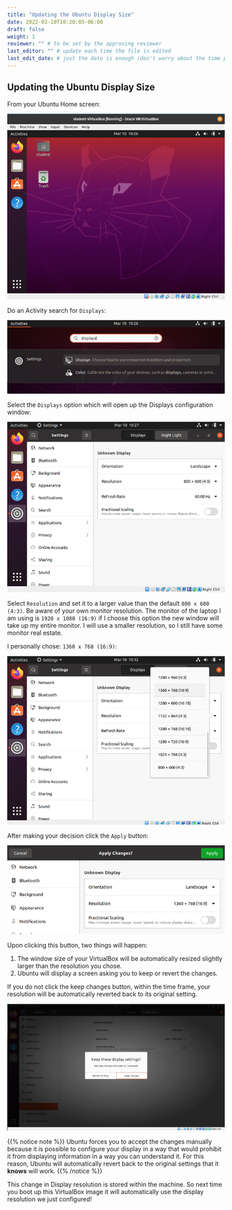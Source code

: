 ```yaml
---
title: "Updating the Ubuntu Display Size"
date: 2022-03-10T10:20:03-06:00
draft: false
weight: 1
reviewer: "" # to be set by the approving reviewer
last_editor: "" # update each time the file is edited
last_edit_date: # just the date is enough (don't worry about the time portion)
---
```


## Updating the Ubuntu Display Size

From your Ubuntu Home screen:

![ubuntu home](pictures/ubuntu-home.png?classes=border)

Do an Activity search for `Displays`:

![Displays search](pictures/displays-search.png?classes=border)

Select the `Displays` option which will open up the Displays configuration window:

![Settings: Displays](pictures/settings-displays.png?classes=border)

Select `Resolution` and set it to a larger value than the default `800 x 600 (4:3)`. Be aware of your own monitor resolution. The monitor of the laptop I am using is `1920 x 1080 (16:9)` if I choose this option the new window will take up my entire monitor. I will use a smaller resolution, so I still have some monitor real estate.

I personally chose: `1360 x 768 (16:9)`:

![resolution dropdown](pictures/resolution-dropdown.png?classes=border)

After making your decision click the `Apply` button:

![apply button](pictures/apply-button.png?classes=border)

Upon clicking this button, two things will happen:

1. The window size of your VirtualBox will be automatically resized slightly larger than the resolution you chose.
1. Ubuntu will display a screen asking you to keep or revert the changes.

If you do not click the keep changes button, within the time frame, your resolution will be automatically reverted back to its original setting.

![confirm display setting](pictures/confirm-display.png?classes=border)

{{% notice note %}}
Ubuntu forces you to accept the changes manually because it is possible to configure your display in a way that would prohibit it from displaying information in a way you can understand it. For this reason, Ubuntu will automatically revert back to the original settings that it **knows** will work.
{{% /notice %}}

This change in Display resolution is stored within the machine. So next time you boot up this VirtualBox image it will automatically use the display resolution we just configured!

